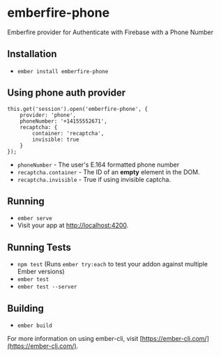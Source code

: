 # emberfire-phone

Emberfire provider for Authenticate with Firebase with a Phone Number

## Installation

* `ember install emberfire-phone`

## Using phone auth provider 

```
this.get('session').open('emberfire-phone', {
    provider: 'phone',
    phoneNumber: '+14155552671',
    recaptcha: {
        container: 'recaptcha',
        invisible: true
    }
});
```

* `phoneNumber` - The user's E.164 formatted phone number
* `recaptcha.container` - The ID of an **empty** element in the DOM.
* `recaptcha.invisible` - True if using invisible captcha.

## Running

* `ember serve`
* Visit your app at [http://localhost:4200](http://localhost:4200).

## Running Tests

* `npm test` (Runs `ember try:each` to test your addon against multiple Ember versions)
* `ember test`
* `ember test --server`

## Building

* `ember build`

For more information on using ember-cli, visit [https://ember-cli.com/](https://ember-cli.com/).
